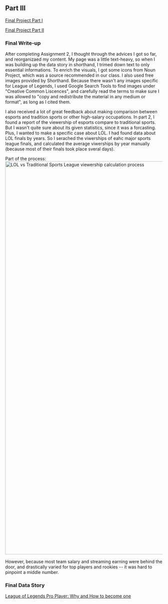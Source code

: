 ## Part III

[Final Project Part I](/final-project-part1.md)

[Final Project Part II](/final-project-part2.md)


### Final Write-up
After completing Assignment 2, I thought through the advices I got so far, and reorganizaed my content. My page was a little text-heavy, so when I was building up the data story in shorthand, I trimed down text to only essential informations. To enrich the visuals, I got some icons from Noun Project, which was a source recommended in our class. I also used free images provided by Shorthand. Because there wasn't any images specific for League of Legends, I used Google Search Tools to find images under "Creative Common Liscences", and carefully read the terms to make sure I was allowed to "copy and redistribute the material in any medium or format", as long as I cited them. 

I also received a lot of great feedback about making comparison between esports and tradition sports or other high-salary occupations. In part 2, I found a report of the viewership of esports compare to traditional sports. But I wasn't quite sure about its given statistics, since it was a forcasting. Plus, I wanted to make a specific case about LOL. I had found data about LOL finals by years. So I serached the viwerships of eahc major sports league finals, and calculated the average viwerships by year manually (because most of their finals took place sveral days). 

Part of the process:
<img width="1254" alt="LOL vs Traditional Sports League viewership calculation process" src="https://user-images.githubusercontent.com/101654251/206995046-8dfa4f20-c38b-4bed-995d-a064a3cdefac.png">




However, because most team salary and streaming earning were behind the door, and drastically varied for top players and rookies -- it was hard to pinpoint a middle number. 


### Final Data Story
<a href = "https://preview.shorthand.com/Bim4h18O7p4bYrz8" > League of Legends Pro Player: Why and How to become one </a>

